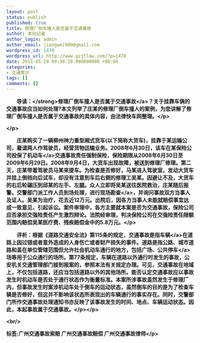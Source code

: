 ```yaml
---
layout: post
status: publish
published: true
title: 修理厂倒车撞人是否属于交通事故
author: 本站记者
author_login: admin
author_email: jiangwei909@gmail.com
wordpress_id: 1478
wordpress_url: http://www.gzjtlaw.com/?p=1478
date: 2011-05-29 09:30:28.000000000 +08:00
categories:
- 交通常识
tags: []
comments: []
---
```

<p><p><strong>　　导读：<&#47;strong>修理厂倒车撞人是否属于<a>交通事故<&#47;a>？关于挂靠车俩的交通事故应当如何处理?本文列举了庄某的修理厂倒车撞人的案例，为您讲解了修理厂倒车撞人是否属于交通事故的具体内容，由法律快车网整理。<&#47;p><p><&#47;p><p>　　庄某购买了一辆柳州神力重型厢式货车(以下简称大货车)，挂靠于某运输公司，雇请两人作驾驶员，经营货物运输业务。2008年6月30日，该车在某保险公司投保了<a>机动车<&#47;a>交通事故责任强制保险，保险期限从2008年6月30日至2009年6月29日。2008年9月4日，大货车出现故障，被送到修理厂修理。第二天，庄某带着驾驶员马某来提车。为检查是否修好，马某进入驾驶室，发动大货车并挂上倒档向后试车，却没有注意到车后右侧的修理工吴某。因避让不及，大货车的右后轮碾压到邱某的左手、左腿。众人立即将吴某送往医院救治，庄某随后报警。交警部门派工作人员到场处理，进行<a>现场勘查<&#47;a>，并询问事故双方当事人及证人。吴某为治疗，花去近12万元。出院后，因各方当事人未能就赔偿事宜达成一致意见，引起诉讼。案件审理中，各方主要就本案是否为交通事故，保险公司应否承担交强险责任产生激烈辩论。法院经审理，判决保险公司在交强险责任限额范围内赔偿吴某医疗费、残疾赔偿金中的5.8万元。<&#47;p><p>　　评析：根据《道路交通安全法》第115条的规定，交通事故是指<a>车辆<&#47;a>在道路上因过错或者意外造成的人身伤亡或者财产损失的事件。道路是指公路、城市道路和虽在单位管辖范围但允许社会机动车通行的地方，包括广场、公共<a>停车<&#47;a>场等用于公众通行的场所。第77条规定，车辆在道路以外通行时发生的事故，公安机关交通管理部门接到报案的，参照本法有关规定办理。可见，交通事故在地域上，不仅包括道路，还应当包括道路以外的其他场所。能否认定交通事故应以事故发生时机动车是否处于通行状态作为衡量标准。本案所涉事故虽然发生于修理厂内，但事故发生时案涉机动车处于倒车的运动状态，虽然倒车的目的是为了检查车辆是否修好，但这并不影响该状态所表现出的车辆通行的事实存在。同时，交警部门所作交通事故处理通知书亦反映了该事故发生的时间、地点、车辆运动状态。因此，本起事故属于交通事故。<&#47;p><&#47;p><br&#47;><p>标签:广州交通事故索赔 广州交通事故赔偿 广州交通事故律师<&#47;p>
